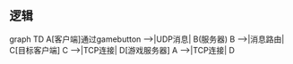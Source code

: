 ## 逻辑
graph TD
    A[客户端]通过gamebutton -->|UDP消息| B(服务器)
    B -->|消息路由| C[目标客户端]
    C -->|TCP连接| D[游戏服务器]
    A -->|TCP连接| D